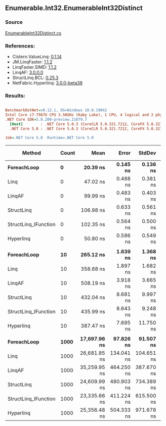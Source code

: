 ﻿## Enumerable.Int32.EnumerableInt32Distinct

### Source
[EnumerableInt32Distinct.cs](../LinqBenchmarks/Enumerable/Int32/EnumerableInt32Distinct.cs)

### References:
- Cistern.ValueLinq: [0.1.14](https://www.nuget.org/packages/Cistern.ValueLinq/0.1.14)
- JM.LinqFaster: [1.1.2](https://www.nuget.org/packages/JM.LinqFaster/1.1.2)
- LinqFaster.SIMD: [1.1.2](https://www.nuget.org/packages/LinqFaster.SIMD/1.0.3)
- LinqAF: [3.0.0.0](https://www.nuget.org/packages/LinqAF/3.0.0.0)
- StructLinq.BCL: [0.25.3](https://www.nuget.org/packages/StructLinq.BCL/0.25.3)
- NetFabric.Hyperlinq: [3.0.0-beta38](https://www.nuget.org/packages/NetFabric.Hyperlinq/3.0.0-beta38)

### Results:
``` ini

BenchmarkDotNet=v0.12.1, OS=Windows 10.0.19042
Intel Core i7-7567U CPU 3.50GHz (Kaby Lake), 1 CPU, 4 logical and 2 physical cores
.NET Core SDK=5.0.200-preview.21079.7
  [Host]        : .NET Core 5.0.3 (CoreCLR 5.0.321.7212, CoreFX 5.0.321.7212), X64 RyuJIT
  .NET Core 5.0 : .NET Core 5.0.3 (CoreCLR 5.0.321.7212, CoreFX 5.0.321.7212), X64 RyuJIT

Job=.NET Core 5.0  Runtime=.NET Core 5.0  

```
|               Method | Count |         Mean |      Error |     StdDev | Ratio | RatioSD |   Gen 0 | Gen 1 | Gen 2 | Allocated |
|--------------------- |------ |-------------:|-----------:|-----------:|------:|--------:|--------:|------:|------:|----------:|
|          **ForeachLoop** |     **0** |     **20.39 ns** |   **0.145 ns** |   **0.136 ns** |  **1.00** |    **0.00** |  **0.0536** |     **-** |     **-** |     **112 B** |
|                 Linq |     0 |     47.02 ns |   0.488 ns |   0.381 ns |  2.30 |    0.02 |  0.0497 |     - |     - |     104 B |
|               LinqAF |     0 |     99.99 ns |   0.483 ns |   0.403 ns |  4.90 |    0.04 |  0.1185 |     - |     - |     248 B |
|           StructLinq |     0 |    106.98 ns |   0.633 ns |   0.561 ns |  5.25 |    0.05 |  0.0305 |     - |     - |      64 B |
| StructLinq_IFunction |     0 |    102.35 ns |   0.564 ns |   0.500 ns |  5.02 |    0.05 |  0.0191 |     - |     - |      40 B |
|            Hyperlinq |     0 |     50.80 ns |   0.586 ns |   0.549 ns |  2.49 |    0.03 |  0.0191 |     - |     - |      40 B |
|                      |       |              |            |            |       |         |         |       |       |           |
|          **ForeachLoop** |    **10** |    **265.12 ns** |   **1.639 ns** |   **1.368 ns** |  **1.00** |    **0.00** |  **0.3405** |     **-** |     **-** |     **712 B** |
|                 Linq |    10 |    358.68 ns |   1.897 ns |   1.682 ns |  1.35 |    0.01 |  0.2942 |     - |     - |     616 B |
|               LinqAF |    10 |    508.19 ns |   3.918 ns |   3.665 ns |  1.92 |    0.01 |  0.2937 |     - |     - |     616 B |
|           StructLinq |    10 |    432.04 ns |   8.681 ns |   9.997 ns |  1.63 |    0.04 |  0.0305 |     - |     - |      64 B |
| StructLinq_IFunction |    10 |    435.99 ns |   8.643 ns |   9.248 ns |  1.64 |    0.04 |  0.0191 |     - |     - |      40 B |
|            Hyperlinq |    10 |    387.47 ns |   7.695 ns |  11.750 ns |  1.48 |    0.04 |  0.0191 |     - |     - |      40 B |
|                      |       |              |            |            |       |         |         |       |       |           |
|          **ForeachLoop** |  **1000** | **17,697.96 ns** |  **97.826 ns** |  **91.507 ns** |  **1.00** |    **0.00** | **27.7710** |     **-** |     **-** |   **58712 B** |
|                 Linq |  1000 | 26,681.85 ns | 134.041 ns | 104.651 ns |  1.51 |    0.01 | 15.7776 |     - |     - |   33112 B |
|               LinqAF |  1000 | 35,259.95 ns | 464.250 ns | 387.670 ns |  1.99 |    0.02 | 19.5923 |     - |     - |   41224 B |
|           StructLinq |  1000 | 24,609.99 ns | 480.903 ns | 734.389 ns |  1.39 |    0.05 |  0.0305 |     - |     - |      64 B |
| StructLinq_IFunction |  1000 | 23,335.66 ns | 411.224 ns | 615.500 ns |  1.32 |    0.04 |       - |     - |     - |      40 B |
|            Hyperlinq |  1000 | 25,356.48 ns | 504.333 ns | 971.678 ns |  1.44 |    0.07 |       - |     - |     - |      40 B |
